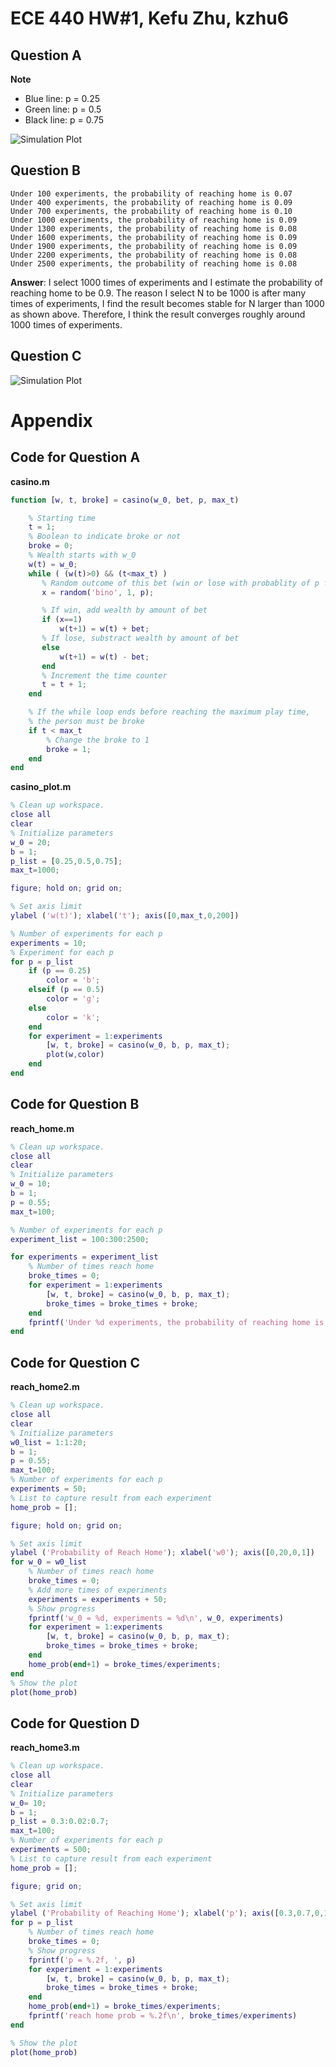 # ECE 440 HW#1, Kefu Zhu, kzhu6

## Question A

**Note**

- Blue line: p = 0.25
- Green line: p = 0.5
- Black line: p = 0.75

![Simulation Plot](https://github.com/datamasterkfz/University-of-Rochester/raw/master/ECE440/Homework/HW1/QuestionA.png)

## Question B

```
Under 100 experiments, the probability of reaching home is 0.07
Under 400 experiments, the probability of reaching home is 0.09
Under 700 experiments, the probability of reaching home is 0.10
Under 1000 experiments, the probability of reaching home is 0.09
Under 1300 experiments, the probability of reaching home is 0.08
Under 1600 experiments, the probability of reaching home is 0.09
Under 1900 experiments, the probability of reaching home is 0.09
Under 2200 experiments, the probability of reaching home is 0.08
Under 2500 experiments, the probability of reaching home is 0.08
```

**Answer**:
I select 1000 times of experiments and I estimate the probability of reaching home to be 0.9. The reason I select N to be 1000 is after many times of experiments, I find the result becomes stable for N larger than 1000 as shown above. Therefore, I think the result converges roughly around 1000 times of experiments.

## Question C

![Simulation Plot](https://github.com/datamasterkfz/University-of-Rochester/raw/master/ECE440/Homework/HW1/QuestionC.png)


# Appendix

## Code for Question A
**casino.m**

```matlab
function [w, t, broke] = casino(w_0, bet, p, max_t)

    % Starting time
    t = 1;
    % Boolean to indicate broke or not
    broke = 0; 
    % Wealth starts with w_0
    w(t) = w_0;
    while ( (w(t)>0) && (t<max_t) )
       % Random outcome of this bet (win or lose with probablity of p for winning)
       x = random('bino', 1, p);

       % If win, add wealth by amount of bet
       if (x==1)                     
           w(t+1) = w(t) + bet;
       % If lose, substract wealth by amount of bet
       else 
           w(t+1) = w(t) - bet;
       end
       % Increment the time counter
       t = t + 1;
    end

    % If the while loop ends before reaching the maximum play time,
    % the person must be broke
    if t < max_t
        % Change the broke to 1
        broke = 1;  
    end
end
```

**casino_plot.m**

```matlab
% Clean up workspace. 
close all 
clear     
% Initialize parameters
w_0 = 20;   
b = 1;      
p_list = [0.25,0.5,0.75];   
max_t=1000;

figure; hold on; grid on;

% Set axis limit
ylabel ('w(t)'); xlabel('t'); axis([0,max_t,0,200])

% Number of experiments for each p
experiments = 10;  
% Experiment for each p
for p = p_list
    if (p == 0.25)
        color = 'b';
    elseif (p == 0.5)
        color = 'g';
    else
        color = 'k';
    end
    for experiment = 1:experiments
        [w, t, broke] = casino(w_0, b, p, max_t);
        plot(w,color)  
    end
end
```

## Code for Question B

**reach_home.m**

```matlab
% Clean up workspace. 
close all 
clear     
% Initialize parameters
w_0 = 10;   
b = 1;      
p = 0.55;   
max_t=100;

% Number of experiments for each p
experiment_list = 100:300:2500;

for experiments = experiment_list
    % Number of times reach home
    broke_times = 0;
    for experiment = 1:experiments
        [w, t, broke] = casino(w_0, b, p, max_t);
        broke_times = broke_times + broke;
    end
    fprintf('Under %d experiments, the probability of reaching home is %.2f\n', experiments, broke_times/experiments)
end
```

## Code for Question C

**reach_home2.m**

```matlab
% Clean up workspace. 
close all 
clear     
% Initialize parameters
w0_list = 1:1:20;   
b = 1;      
p = 0.55;   
max_t=100;
% Number of experiments for each p
experiments = 50;
% List to capture result from each experiment
home_prob = [];

figure; hold on; grid on;

% Set axis limit
ylabel ('Probability of Reach Home'); xlabel('w0'); axis([0,20,0,1])
for w_0 = w0_list
    % Number of times reach home
    broke_times = 0;
    % Add more times of experiments
    experiments = experiments + 50;
    % Show progress
    fprintf('w_0 = %d, experiments = %d\n', w_0, experiments)
    for experiment = 1:experiments
        [w, t, broke] = casino(w_0, b, p, max_t);
        broke_times = broke_times + broke;
    end
    home_prob(end+1) = broke_times/experiments;
end
% Show the plot
plot(home_prob)
```

## Code for Question D

**reach_home3.m**

```matlab
% Clean up workspace. 
close all 
clear     
% Initialize parameters
w_0= 10;   
b = 1;      
p_list = 0.3:0.02:0.7;   
max_t=100;
% Number of experiments for each p
experiments = 500;
% List to capture result from each experiment
home_prob = [];

figure; grid on;

% Set axis limit
ylabel ('Probability of Reaching Home'); xlabel('p'); axis([0.3,0.7,0,1])
for p = p_list
    % Number of times reach home
    broke_times = 0;
    % Show progress
    fprintf('p = %.2f, ', p)
    for experiment = 1:experiments
        [w, t, broke] = casino(w_0, b, p, max_t);
        broke_times = broke_times + broke;
    end
    home_prob(end+1) = broke_times/experiments;
    fprintf('reach home prob = %.2f\n', broke_times/experiments)
end

% Show the plot
plot(home_prob)
```